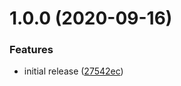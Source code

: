# 1.0.0 (2020-09-16)


### Features

* initial release ([27542ec](https://github.com/metroline/metroline-ui/commit/27542ec2f91007cc31a893886907ec6a584ca5ea))
